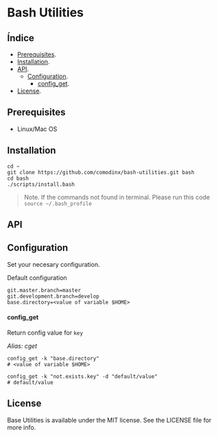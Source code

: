 Bash Utilities
==============

Índice
------

* [Prerequisites][prerequisites].
* [Installation][Installation].
* [API][api].
    + [Configuration][api_configuration].
    	+ [config_get][api_configuration_get].
* [License][license].



Prerequisites
-------------
* Linux/Mac OS


Installation
------------
```shell
cd ~
git clone https://github.com/comodinx/bash-utilities.git bash
cd bash
./scripts/install.bash
```

> Note. If the commands not found in terminal. Please run this code `source ~/.bash_profile`

API
---

## Configuration

Set your necesary configuration.

Default configuration
```shell
git.master.branch=master
git.development.branch=develop
base.directory=<value of variable $HOME>
```

#### config_get

Return config value for `key`

*Alias: cget*

```shell
config_get -k "base.directory"
# <value of variable $HOME>

config_get -k "not.exists.key" -d "default/value"
# default/value
```


License
-------
Base Utilities is available under the MIT license. See the LICENSE file for more info.

<!-- deep links -->
[prerequisites]: #prerequisites
[installation]: #installation
[api]: #api
[api_configuration]: #configuration
[api_configuration_get]: #config_get
[license]: #license
